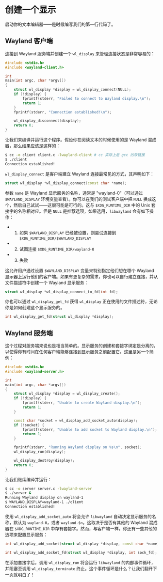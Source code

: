 # 创建一个显示

启动你的文本编辑器——是时候编写我们的第一行代码了。

## Wayland 客户端

连接到 Wayland 服务端并创建一个 `wl_display` 来管理连接状态是非常容易的：

```cpp
#include <stdio.h>
#include <wayland-client.h>

int
main(int argc, char *argv[])
{
    struct wl_display *display = wl_display_connect(NULL);
    if (!display) {
        fprintf(stderr, "Failed to connect to Wayland display.\n");
        return 1;
    }
    fprintf(stderr, "Connection established!\n");

    wl_display_disconnect(display);
    return 0;
}
```

让我们来编译并运行这个程序。假设你在阅读文本的时候使用的是 Wayland 混成器，那么结果应该是这样的：

```bash
$ cc -o client client.c -lwayland-client # cc 实际上是 gcc 的软链接
$ ./client
Connection established!
```

`wl_display_connect` 是客户端建立 Wayland 连接最常见的方式，其声明如下：

```cpp
struct wl_display *wl_display_connect(const char *name);
```

参数 `name` 是 Wayland 显示服务的名称，通常是 "wayland-0"（可以通过 `$WAYLAND_DISPLAY` 环境变量查看）。你可以在我们的测试客户端中把 `NULL` 换成这个，然后自己试试——这很可能是可行的。这与 `$XDG_RUNTIME_DIR` 中的 Unix 套接字的名称相对应。但是 `NULL` 是推荐选项，如果选用，`libwayland` 会有如下操作：

- 1. 如果 `$WAYLAND_DISPLAY` 已经被设置，则尝试连接到 `$XDG_RUNTIME_DIR/$WAYLAND_DISPLAY`
- 2. 试图连接 `$XDG_RUNTIME_DIR/wayland-0`
- 3. 失败

这允许用户通过设置 `$WAYLAND_DISPLAY` 变量来特别指定他们想在哪个 Wayland 显示器上运行他们的客户端。如果有更复杂的需求，你也可以自行建立连接，并从文件描述符中创建一个 Wayland 显示服务：

```cpp
struct wl_display *wl_display_connect_to_fd(int fd);
```

你也可以通过 `wl_display_get_fd` 获得 `wl_display` 正在使用的文件描述符，无论你是如何创建这个显示服务的。

```cpp
int wl_display_get_fd(struct wl_display *display);
```

## Wayland 服务端

这个过程对服务端来说也是相当简单的。显示服务的创建和套接字绑定是分离的，以使得你有时间在任何客户端能够连接到显示服务之前配置它。这里是另一个简例：

```cpp
#include <stdio.h>
#include <wayland-server.h>

int
main(int argc, char *argv[])
{
    struct wl_display *display = wl_display_create();
    if (!display) {
        fprintf(stderr, "Unable to create Wayland display.\n");
        return 1;
    }

    const char *socket = wl_display_add_socket_auto(display);
    if (!socket) {
        fprintf(stderr, "Unable to add socket to Wayland display.\n");
        return 1;
    }

    fprintf(stderr, "Running Wayland display on %s\n", socket);
    wl_display_run(display);

    wl_display_destroy(display);
    return 0;
}
```

让我们继续编译并运行：

```bash
$ cc -o server server.c -lwayland-server
$ ./server &
Running Wayland display on wayland-1
$ WAYLAND_DISPLAY=wayland-1 ./client
Connection established!
```

使用 `wl_display_add_socket_auto` 将会允许 `libwayland` 自动决定显示服务的名称，默认为 `wayland-0`，或者 `wayland-$n`，这取决于是否有其他的 Wayland 混成器在 `$XDG_RUNTIME_DIR` 中存有套接字。然而，与客户端一样，你还有一些其他的选项来配置显示服务：

```cpp
int wl_display_add_socket(struct wl_display *display, const char *name);

int wl_display_add_socket_fd(struct wl_display *display, int sock_fd);
```

在添加套接字后，调用 `wl_display_run` 将会运行 `libwayland` 的内部事件循环，并阻塞至调用 `wl_display_terminate` 终止。这个事件循环是什么？让我们翻开下一页就明白了！